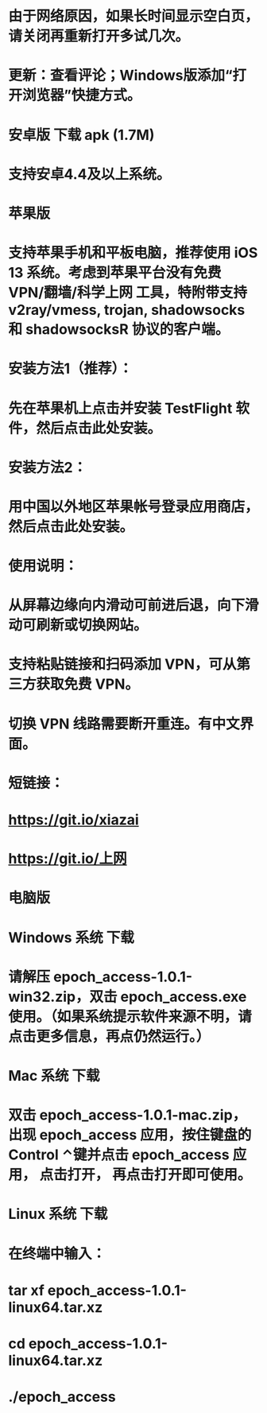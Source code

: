 # 由于网络原因，如果长时间显示空白页，请关闭再重新打开多试几次。

# 更新：查看评论；Windows版添加“打开浏览器”快捷方式。

# 安卓版 下载 apk (1.7M)
# 支持安卓4.4及以上系统。

# 苹果版
# 支持苹果手机和平板电脑，推荐使用 iOS 13 系统。考虑到苹果平台没有免费 VPN/翻墙/科学上网 工具，特附带支持 v2ray/vmess, trojan, shadowsocks 和 shadowsocksR 协议的客户端。

# 安装方法1（推荐）：
# 先在苹果机上点击并安装 TestFlight 软件，然后点击此处安装。

# 安装方法2：
# 用中国以外地区苹果帐号登录应用商店，然后点击此处安装。

# 使用说明：
# 从屏幕边缘向内滑动可前进后退，向下滑动可刷新或切换网站。
# 支持粘贴链接和扫码添加 VPN，可从第三方获取免费 VPN。
# 切换 VPN 线路需要断开重连。有中文界面。

# 短链接：
# https://git.io/xiazai
# https://git.io/上网

# 电脑版

# Windows 系统 下载
# 请解压 epoch_access-1.0.1-win32.zip，双击 epoch_access.exe 使用。（如果系统提示软件来源不明，请点击更多信息，再点仍然运行。）

# Mac 系统 下载
# 双击 epoch_access-1.0.1-mac.zip，出现 epoch_access 应用，按住键盘的 Control ⌃键并点击 epoch_access 应用， 点击打开， 再点击打开即可使用。

# Linux 系统 下载
# 在终端中输入：
# tar xf epoch_access-1.0.1-linux64.tar.xz
# cd epoch_access-1.0.1-linux64.tar.xz
# ./epoch_access
